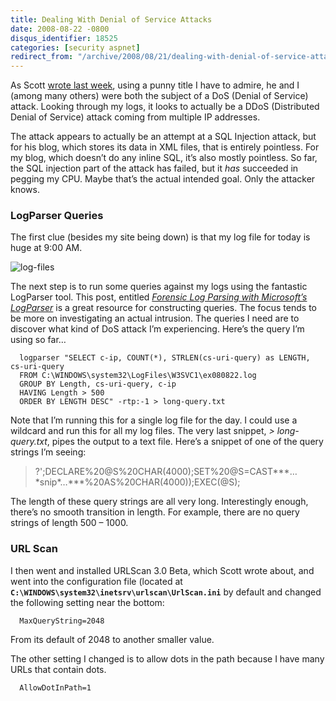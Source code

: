 ```yaml
---
title: Dealing With Denial of Service Attacks
date: 2008-08-22 -0800
disqus_identifier: 18525
categories: [security aspnet]
redirect_from: "/archive/2008/08/21/dealing-with-denial-of-service-attacks.aspx/"
---
```


As Scott [wrote last
week](http://www.hanselman.com/blog/HackedAndIDidntLikeItURLScanIsStepZero.aspx "Hacked!"),
using a punny title I have to admire, he and I (among many others) were
both the subject of a DoS (Denial of Service) attack. Looking through my
logs, it looks to actually be a DDoS (Distributed Denial of Service)
attack coming from multiple IP addresses.

The attack appears to actually be an attempt at a SQL Injection attack,
but for his blog, which stores its data in XML files, that is entirely
pointless. For my blog, which doesn’t do any inline SQL, it’s also
mostly pointless. So far, the SQL injection part of the attack has
failed, but it *has* succeeded in pegging my CPU. Maybe that’s the
actual intended goal. Only the attacker knows.

### LogParser Queries

The first clue (besides my site being down) is that my log file for
today is huge at 9:00 AM.

![log-files](https://haacked.com/images/haacked_com/WindowsLiveWriter/DealingWithDenialofServiceAttacks_8743/log-files_3.png "log-files")

The next step is to run some queries against my logs using the fantastic
LogParser tool. This post, entitled *[Forensic Log Parsing with
Microsoft’s
LogParser](http://www.securityfocus.com/infocus/1712 "Forensic Log Parsing")*
is a great resource for constructing queries. The focus tends to be more
on investigating an actual intrusion. The queries I need are to discover
what kind of DoS attack I’m experiencing. Here’s the query I’m using so
far…

      logparser "SELECT c-ip, COUNT(*), STRLEN(cs-uri-query) as LENGTH, cs-uri-query 
      FROM C:\WINDOWS\system32\LogFiles\W3SVC1\ex080822.log 
      GROUP BY Length, cs-uri-query, c-ip 
      HAVING Length > 500 
      ORDER BY LENGTH DESC" -rtp:-1 > long-query.txt

Note that I’m running this for a single log file for the day. I could
use a wildcard and run this for all my log files. The very last snippet,
*\> long-query.txt*, pipes the output to a text file. Here’s a snippet
of one of the query strings I’m seeing:

> ?';DECLARE%20@S%20CHAR(4000);SET%20@S=CAST***…\*snip\*…***%20AS%20CHAR(4000));EXEC(@S);

The length of these query strings are all very long. Interestingly
enough, there’s no smooth transition in length. For example, there are
no query strings of length 500 – 1000.

### URL Scan

I then went and installed URLScan 3.0 Beta, which Scott wrote about, and
went into the configuration file (located at
**`C:\WINDOWS\system32\inetsrv\urlscan\UrlScan.ini`** by default and
changed the following setting near the bottom:

      MaxQueryString=2048

From its default of 2048 to another smaller value.

The other setting I changed is to allow dots in the path because I have
many URLs that contain dots.

      AllowDotInPath=1


